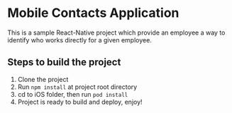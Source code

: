 # Mobile Contacts Application

This is a sample React-Native project which provide an employee a way to identify who works directly for a given employee. 

## Steps to build the project
1. Clone the project
2. Run `npm install` at project root directory
3. cd to iOS folder, then run `pod install`
4. Project is ready to build and deploy, enjoy!
